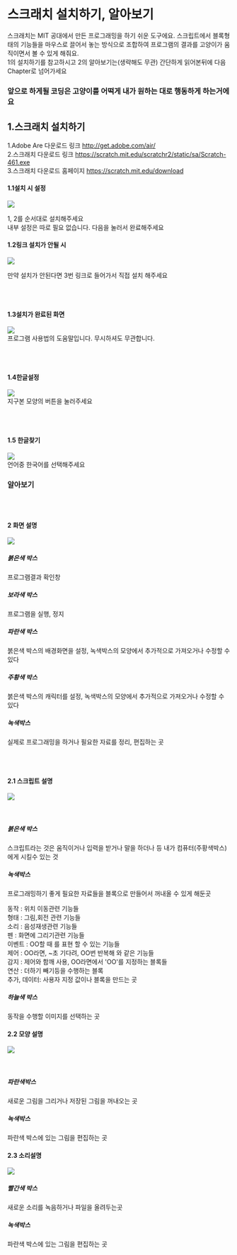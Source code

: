 # 스크래치 설치하기, 알아보기
스크래치는 MIT 공대에서 만든 프로그래밍을 하기 쉬운 도구에요. 스크립트에서 블록형태의 기능들을 마우스로 끌어서 놓는 방식으로 조합하여 프로그램의 결과를 고양이가 움직이면서 볼 수 있게 해줘요. <br>
1의 설치하기를 참고하시고 2의 알아보기는(생략해도 무관) 간단하게 읽어본뒤에 다음 Chapter로 넘어가세요<br>
### 앞으로 하게될 코딩은 고양이를 어떡게 내가 원하는 대로 행동하게 하는거에요


## 1.스크래치 설치하기


1.Adobe Are 다운로드 링크 http://get.adobe.com/air/ <br>
2.스크래치 다운로드 링크 https://scratch.mit.edu/scratchr2/static/sa/Scratch-461.exe <br/>
3.스크래치 다운로드 홈페이지 https://scratch.mit.edu/download


#### 1.1설치 시 설정
<image src=https://github.com/kuj0210/coding-for-Elementary-student/blob/master/Chapter1/IMAGE/1.2%20%EC%84%A4%EC%B9%98.PNG> <br>
  
  1, 2를 순서대로 설치해주세요<br/>
  내부 설정은 따로 필요 없습니다. 다음을 눌러서 완료해주세요<br/>
  
#### 1.2링크 설치가 안될 시
<image src=https://github.com/kuj0210/coding-for-Elementary-student/blob/master/Chapter1/IMAGE/1.1%EC%84%A4%EC%B9%98.PNG> <br>
  
  만약 설치가 안된다면 3번 링크로 들어가서 직접 설치 해주세요<br>

<br/><br/>
#### 1.3설치가 완료된 화면  
<image src=https://github.com/kuj0210/coding-for-Elementary-student/blob/master/Chapter1/IMAGE/1.3%EC%84%A4%EC%B9%98%EC%99%84%EB%A3%8C.PNG> <br>
  프로그램 사용법의 도움말입니다. 무시하셔도 무관합니다.

  
  <br/><br/>
#### 1.4한글설정   
<image src=https://github.com/kuj0210/coding-for-Elementary-student/blob/master/Chapter1/IMAGE/1.4%ED%95%9C%EA%B8%80%EC%84%A4%EC%A0%95.PNG> <br>
  지구본 모양의 버튼을 눌러주세요
  
<br/><br/>
#### 1.5 한글찾기 
<image src=https://github.com/kuj0210/coding-for-Elementary-student/blob/master/Chapter1/IMAGE/1.5%ED%95%9C%EA%B8%80%EC%99%84%EB%A3%8C.PNG> <br>
언어중 한국어를 선택해주세요 

### 알아보기
  
<br/><br/>
#### 2 화면 설명 
<image src=https://github.com/kuj0210/coding-for-Elementary-student/blob/master/Chapter1/IMAGE/2%ED%99%94%EB%A9%B4%EC%84%A4%EB%AA%85.PNG> <br>  

##### 붉은색 박스
프로그램결과 확인창
##### 보라색 박스
프로그램을 실행, 정지
##### 파란색 박스
붉은색 박스의 배경화면을 설정, 녹색박스의 모양에서 추가적으로 가져오거나 수정할 수 있다
##### 주황색 박스
붉은색 박스의 캐릭터를 설정, 녹색박스의 모양에서 추가적으로 가져오거나 수정할 수 있다
##### 녹색박스
실제로 프로그래밍을 하거나 필요한 자료를 정리, 편집하는 곳
  
<br/><br/>
#### 2.1 스크립트 설명 
<image src=https://github.com/kuj0210/coding-for-Elementary-student/blob/master/Chapter1/IMAGE/2.1%EC%8A%A4%ED%81%AC%EB%A6%BD%ED%8A%B8%EC%84%A4%EB%AA%85.PNG> <br>
<br/><br/>

##### 붉은색 박스
스크립트라는 것은 움직이거나 입력을 받거나 말을 하더나 등 내가 컴퓨터(주황색박스)에게 시킬수 있는 것

##### 녹색박스 
프로그래밍하기 좋게 필요한 자료들을 블록으로 만들어서 꺼내올 수 있게 해둔곳

동작 : 위치 이동관련 기능들 <br/>
형태 : 그림,회전 관련 기능들 <br/>
소리 : 음성재생관련 기능들 <br/>
펜 : 화면에 그리기관련 기능들 <br/>
이벤트 : OO할 때 를 표현 할 수 있는 기능들<br/>
제어 : OO라면, ~초 기다려, OO번 반복해 와 같은 기능들<br/>
감지 : 제어와 함깨 사용, OO라면에서 'OO'를 지정하는 블록들<br/>
연산 : 더하기 빼기등을 수행하는 블록<br/>
추가, 데이터: 사용자 지정 값이나 블록을 만드는 곳 <br/>

##### 하늘색 박스
동작을 수행할 이미지를 선택하는 곳
  
#### 2.2 모양 설명 
<image src=https://github.com/kuj0210/coding-for-Elementary-student/blob/master/Chapter1/IMAGE/2.2%EB%AA%A8%EC%96%91%EC%84%A4%EB%AA%85.PNG> <br>
<br/><br/>

##### 파란색박스 
새로운 그림을 그리거나 저장된 그림을 꺼내오는 곳

##### 녹색박스 
파란색 박스에 있는 그림을 편집하는 곳

#### 2.3 소리설명
<image src=https://github.com/kuj0210/coding-for-Elementary-student/blob/master/Chapter1/IMAGE/2.3%EC%86%8C%EB%A6%AC%EC%84%A4%EB%AA%85.PNG> <br>


##### 빨간색 박스 
새로운 소리를 녹음하거나 파일을 올려두는곳

##### 녹색박스 
파란색 박스에 있는 그림을 편집하는 곳
